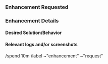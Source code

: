 <!-- These comments are not displayed in the final report. Further, any subsection that is not needed, can be deleted. -->
<!-- Thanks for taking the time to fill out this feature report! -->

### Enhancement Requested
<!-- Summarize the improvement this enhancement should provide precisely. -->
<!-- PLEASE SET THE TITLE TO "request: " -->

### Enhancement Details
#### Desired Solution/Behavior
<!-- Describe clear and concise what you would like to happen. -->
<!-- Please include potential users (developers, end-users, administrators) for whom this enhancement is for. -->

#### Relevant logs and/or screenshots
<!--
  Paste any relevant logs or screenshots_)

  Please use code blocks (\`\`\`) to format console output, logs, and code as it's tough to read otherwise.

  If you can, link to the line of code that might be responsible for the problem.
-->

/spend 10m
/label ~"enhancement" ~"request"
